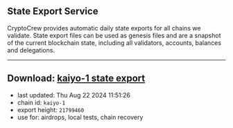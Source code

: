 ## State Export Service
CryptoCrew provides automatic daily state exports for all chains we validate. State export files can be used as genesis files and are a snapshot of the current blockchain state, including all validators, accounts, balances and delegations.

---
**Download: [kaiyo-1 state export](https://dl-eu2.ccvalidators.com/SERVICE/kujira/kaiyo-1_export_21799460.json)**
---

- last updated: Thu Aug 22 2024 11:51:26
- chain id: `kaiyo-1`
- export height: `21799460`
- use for: airdrops, local tests, chain recovery

